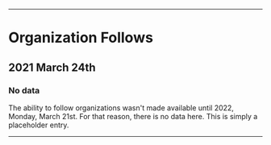 
***

# Organization Follows

## 2021 March 24th

### No data

The ability to follow organizations wasn't made available until 2022, Monday, March 21st. For that reason, there is no data here. This is simply a placeholder entry.

***
